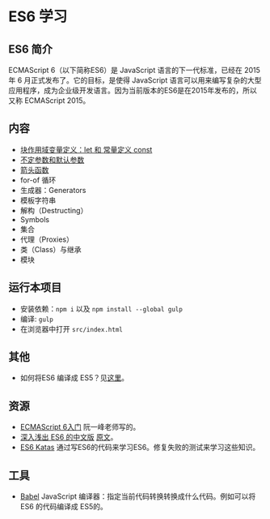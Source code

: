 # ES6 学习
## ES6 简介
ECMAScript 6（以下简称ES6）是 JavaScript 语言的下一代标准，已经在 2015 年 6 月正式发布了。它的目标，是使得 JavaScript 语言可以用来编写复杂的大型应用程序，成为企业级开发语言。因为当前版本的ES6是在2015年发布的，所以又称 ECMAScript 2015。

## 内容
* [块作用域变量定义：let 和 常量定义 const](src/let-and-const)
* [不定参数和默认参数](src/rest-parameters-and-defaults)
* [箭头函数](src/arrow-function)
* for-of 循环
* 生成器：Generators
* 模板字符串
* 解构（Destructing）
* Symbols
* 集合
* 代理（Proxies）
* 类（Class）与继承
* 模块

## 运行本项目
* 安装依赖：`npm i` 以及 `npm install --global gulp`
* 编译: `gulp`
* 在浏览器中打开 `src/index.html`

## 其他
* 如何将ES6 编译成 ES5？见[这里](how-to-compile.md)。


## 资源
* [ECMAScript 6入门](http://es6.ruanyifeng.com/) 阮一峰老师写的。
* [深入浅出 ES6 的中文版](http://www.infoq.com/cn/es6-in-depth/) [原文](https://hacks.mozilla.org/category/es6-in-depth/)。
* [ES6 Katas](http://es6katas.org/) 通过写ES6的代码来学习ES6。修复失败的测试来学习这些知识。

## 工具
* [Babel](http://babeljs.io/) JavaScript 编译器：指定当前代码转换转换成什么代码。例如可以将 ES6 的代码编译成 ES5的。
